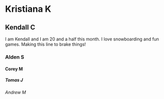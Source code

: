 # Kristiana K 

## Kendall C
I am Kendall and I am 20 and a half this month. I love snowboarding and fun games. 
Making this line to brake things!
### Alden S

#### Corey M

##### Tomas J

###### Andrew M
